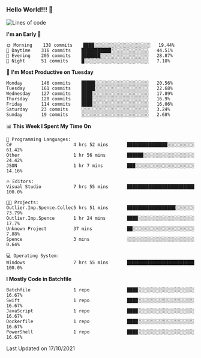 ### Hello World!!! 👋

<!--
**kekotek/kekotek** is a ✨ _special_ ✨ repository because its `README.md` (this file) appears on your GitHub profile.

Here are some ideas to get you started:

- 🔭 I’m currently working on ...
- 🌱 I’m currently learning ...
- 👯 I’m looking to collaborate on ...
- 🤔 I’m looking for help with ...
- 💬 Ask me about ...
- 📫 How to reach me: ...
- 😄 Pronouns: ...
- ⚡ Fun fact: ...
-->

<!--START_SECTION:waka-->
![Lines of code](https://img.shields.io/badge/From%20Hello%20World%20I%27ve%20Written-18753%20lines%20of%20code-blue)

**I'm an Early 🐤** 

```text
🌞 Morning    138 commits    ████░░░░░░░░░░░░░░░░░░░░░   19.44% 
🌆 Daytime    316 commits    ███████████░░░░░░░░░░░░░░   44.51% 
🌃 Evening    205 commits    ███████░░░░░░░░░░░░░░░░░░   28.87% 
🌙 Night      51 commits     █░░░░░░░░░░░░░░░░░░░░░░░░   7.18%

```
📅 **I'm Most Productive on Tuesday** 

```text
Monday       146 commits    █████░░░░░░░░░░░░░░░░░░░░   20.56% 
Tuesday      161 commits    █████░░░░░░░░░░░░░░░░░░░░   22.68% 
Wednesday    127 commits    ████░░░░░░░░░░░░░░░░░░░░░   17.89% 
Thursday     120 commits    ████░░░░░░░░░░░░░░░░░░░░░   16.9% 
Friday       114 commits    ████░░░░░░░░░░░░░░░░░░░░░   16.06% 
Saturday     23 commits     ░░░░░░░░░░░░░░░░░░░░░░░░░   3.24% 
Sunday       19 commits     ░░░░░░░░░░░░░░░░░░░░░░░░░   2.68%

```


📊 **This Week I Spent My Time On** 

```text
💬 Programming Languages: 
C#                       4 hrs 52 mins       ███████████████░░░░░░░░░░   61.42% 
Other                    1 hr 56 mins        ██████░░░░░░░░░░░░░░░░░░░   24.42% 
JSON                     1 hr 7 mins         ███░░░░░░░░░░░░░░░░░░░░░░   14.16%

🔥 Editors: 
Visual Studio            7 hrs 55 mins       █████████████████████████   100.0%

🐱‍💻 Projects: 
Outlier.Imp.Spence.Collec5 hrs 51 mins       ██████████████████░░░░░░░   73.79% 
Outlier.Imp.Spence       1 hr 24 mins        ████░░░░░░░░░░░░░░░░░░░░░   17.7% 
Unknown Project          37 mins             ██░░░░░░░░░░░░░░░░░░░░░░░   7.88% 
Spence                   3 mins              ░░░░░░░░░░░░░░░░░░░░░░░░░   0.64%

💻 Operating System: 
Windows                  7 hrs 55 mins       █████████████████████████   100.0%

```

**I Mostly Code in Batchfile** 

```text
Batchfile                1 repo              ████░░░░░░░░░░░░░░░░░░░░░   16.67% 
Swift                    1 repo              ████░░░░░░░░░░░░░░░░░░░░░   16.67% 
JavaScript               1 repo              ████░░░░░░░░░░░░░░░░░░░░░   16.67% 
Dockerfile               1 repo              ████░░░░░░░░░░░░░░░░░░░░░   16.67% 
PowerShell               1 repo              ████░░░░░░░░░░░░░░░░░░░░░   16.67%

```



 Last Updated on 17/10/2021
<!--END_SECTION:waka-->
